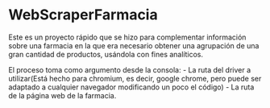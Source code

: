 # WebScraperFarmacia

Este es un proyecto rápido que se hizo para complementar información sobre una farmacia en la que era necesario obtener una agrupación de una gran cantidad de productos, usándola con fines analíticos.

El proceso toma como argumento desde la consola:
    - La ruta del driver a utilizar(Está hecho para chromium, es decir, google chrome, pero puede ser adaptado a cualquier navegador modificando un poco el código)
    - La ruta de la página web de la farmacia.
